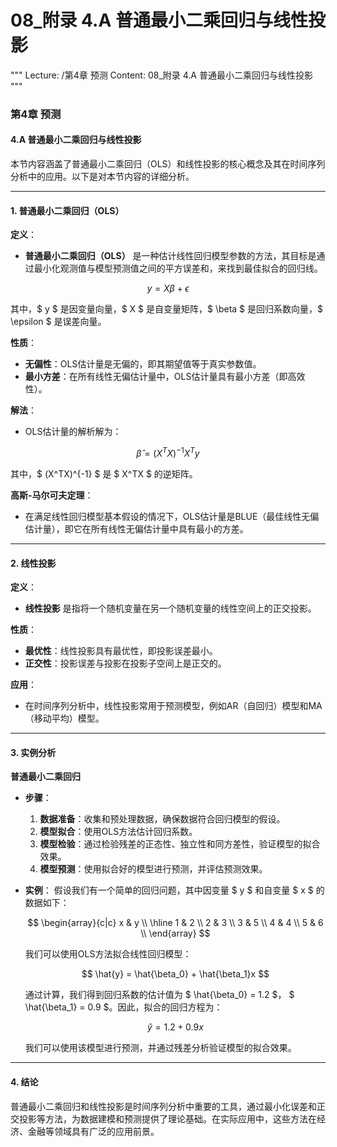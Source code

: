 # 08_附录 4.A 普通最小二乘回归与线性投影

"""
Lecture: /第4章 预测
Content: 08_附录 4.A 普通最小二乘回归与线性投影
"""

### 第4章 预测

#### 4.A 普通最小二乘回归与线性投影

本节内容涵盖了普通最小二乘回归（OLS）和线性投影的核心概念及其在时间序列分析中的应用。以下是对本节内容的详细分析。

---

#### 1. 普通最小二乘回归（OLS）

**定义**：
- **普通最小二乘回归（OLS）** 是一种估计线性回归模型参数的方法，其目标是通过最小化观测值与模型预测值之间的平方误差和，来找到最佳拟合的回归线。

$$ y = X\beta + \epsilon $$

其中，$ y $ 是因变量向量，$ X $ 是自变量矩阵，$ \beta $ 是回归系数向量，$ \epsilon $ 是误差向量。

**性质**：
- **无偏性**：OLS估计量是无偏的，即其期望值等于真实参数值。
- **最小方差**：在所有线性无偏估计量中，OLS估计量具有最小方差（即高效性）。

**解法**：
- OLS估计量的解析解为：

$$ \hat{\beta} = (X^TX)^{-1}X^Ty $$

其中，$ (X^TX)^{-1} $ 是 $ X^TX $ 的逆矩阵。

**高斯-马尔可夫定理**：
- 在满足线性回归模型基本假设的情况下，OLS估计量是BLUE（最佳线性无偏估计量），即它在所有线性无偏估计量中具有最小的方差。

---

#### 2. 线性投影

**定义**：
- **线性投影** 是指将一个随机变量在另一个随机变量的线性空间上的正交投影。

**性质**：
- **最优性**：线性投影具有最优性，即投影误差最小。
- **正交性**：投影误差与投影在投影子空间上是正交的。

**应用**：
- 在时间序列分析中，线性投影常用于预测模型，例如AR（自回归）模型和MA（移动平均）模型。

---

#### 3. 实例分析

**普通最小二乘回归**

- **步骤**：
  1. **数据准备**：收集和预处理数据，确保数据符合回归模型的假设。
  2. **模型拟合**：使用OLS方法估计回归系数。
  3. **模型检验**：通过检验残差的正态性、独立性和同方差性，验证模型的拟合效果。
  4. **模型预测**：使用拟合好的模型进行预测，并评估预测效果。

- **实例**：
  假设我们有一个简单的回归问题，其中因变量 $ y $ 和自变量 $ x $ 的数据如下：

  $$
  \begin{array}{c|c}
  x & y \\
  \hline
  1 & 2 \\
  2 & 3 \\
  3 & 5 \\
  4 & 4 \\
  5 & 6 \\
  \end{array}
  $$

  我们可以使用OLS方法拟合线性回归模型：

  $$ \hat{y} = \hat{\beta_0} + \hat{\beta_1}x $$

  通过计算，我们得到回归系数的估计值为 $ \hat{\beta_0} = 1.2 $， $ \hat{\beta_1} = 0.9 $。因此，拟合的回归方程为：

  $$ \hat{y} = 1.2 + 0.9x $$

  我们可以使用该模型进行预测，并通过残差分析验证模型的拟合效果。

---

#### 4. 结论

普通最小二乘回归和线性投影是时间序列分析中重要的工具，通过最小化误差和正交投影等方法，为数据建模和预测提供了理论基础。在实际应用中，这些方法在经济、金融等领域具有广泛的应用前景。